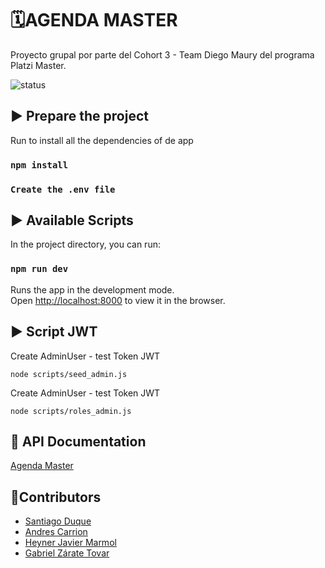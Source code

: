 # 🗓AGENDA MASTER
Proyecto grupal por parte del Cohort 3 - Team Diego Maury del programa Platzi Master.

![status](https://img.shields.io/badge/STATUS-In%20Progress-yellow)

## ▶️ Prepare the project

Run to install all the dependencies of de app

### `npm install`

### `Create the .env file`

## ▶️ Available Scripts

In the project directory, you can run:

### `npm run dev`

Runs the app in the development mode.<br />
Open [http://localhost:8000](http://localhost:8000) to view it in the browser.

## ▶️ Script JWT

Create AdminUser - test Token JWT

```
node scripts/seed_admin.js
```

Create AdminUser - test Token JWT

```
node scripts/roles_admin.js
```
## 📑 API Documentation

[Agenda Master](https://documenter.getpostman.com/view/8893124/T1Dqgc45?version=latest)

## 👥Contributors
- [Santiago Duque](https://twitter.com/sd8956)
- [Andres Carrion](https://twitter.com/freehyoga)
- [Heyner Javier Marmol](https://twitter.com/freehyoga)
- [Gabriel Zárate Tovar](https://twitter.com/gzaratet)
